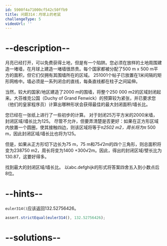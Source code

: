 ```yaml
---
id: 5900f4a71000cf542c50ffb9
title: 问题314：月球上的老鼠
challengeType: 5
videoUrl: ''
---
```


# --description--

月亮已经打开，可以免费获得土地，但是有一个陷阱。您必须在放样的土地周围建造一堵墙，在月球上建造一堵墙很昂贵。每个国家都被分配了500 m x 500 m平方的面积，但它们仅拥有其围墙所在的区域。 251001个帖子已放置在1米间隔的矩形网格中。墙必须是一系列闭合的直线，每条直线都在柱子之间延伸。

当然，较大的国家/地区建造了2000 m的围墙，将整个250 000 m2的区域封闭起来。大芬维克公国（Duchy of Grand Fenwick）的预算较为紧张，并已要求您（他们的皇家程序员）计算出哪种形状会获得最佳的最大封闭面积/墙长比。

您已经在一张纸上进行了一些初步的计算。 对于封闭25万平方米的2000米墙， 封闭区域/墙长比为125。 尽管不允许，但要弄清楚是否更好：如果在正方形区域内放置一个圆圈，使其接触四边，则该区域将等于π*2502 m2，周长将为π* 500 m，因此封闭区域/墙长比也将为125。

但是，如果从正方形切下边长为75 m，75 m和75√2m的四个三角形，则总面积将变为238750 m2，周长将变为1400 +300√2m。因此，得出的封闭区域/壁长比为130.87，这要好得多。

找到最大的封闭区域/墙长比。 以abc.defghijk的形式将答案四舍五入到小数点后8位。

# --hints--

`euler314()`应该返回132.52756426。

```js
assert.strictEqual(euler314(), 132.52756426);
```

# --solutions--

